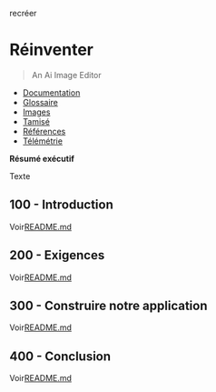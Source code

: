 recréer

# Réinventer

> An Ai Image Editor

-   [Documentation](./DOCUMENTATION.md)
-   [Glossaire](./GLOSSARY.md)
-   [Images](./IMAGES.md)
-   [Tamisé](./PODMAN.md)
-   [Références](./REFERENCES.md)
-   [Télémétrie](./TELEMETRY.md)

**Résumé exécutif**

Texte

## 100 - Introduction

Voir[README.md](./100/README.md)

## 200 - Exigences

Voir[README.md](./200/README.md)

## 300 - Construire notre application

Voir[README.md](./300/README.md)

## 400 - Conclusion

Voir[README.md](./400/README.md)
